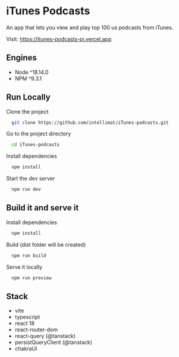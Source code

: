 # iTunes Podcasts

An app that lets you view and play top 100 us podcasts from iTunes.

Visit: https://itunes-podcasts-pi.vercel.app

## Engines

- Node ^18.14.0
- NPM ^9.3.1

## Run Locally

Clone the project

```bash
  git clone https://github.com/intellimat/iTunes-podcasts.git
```

Go to the project directory

```bash
  cd iTunes-podcasts
```

Install dependencies

```bash
  npm install
```

Start the dev server

```bash
  npm run dev
```

## Build it and serve it

Install dependencies

```bash
  npm install
```

Build (dist folder will be created)

```bash
  npm run build
```

Serve it locally

```bash
  npm run preview
```

## Stack

- vite
- typescript
- react 18
- react-router-dom
- react-query (@tanstack)
- persistQueryClient (@tanstack)
- chakraUI
